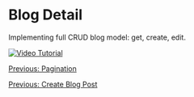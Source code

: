 # Blog Detail
Implementing full CRUD blog model: get, create, edit.

[![Video Tutorial](https://raw.githubusercontent.com/freenit-framework/frontend-tutorial/step/09/screenshot.png)](https://www.youtube.com/watch?v=0Rxglbt-6iI&list=PLpeJ1COhO5ak9X3UE85mlFZrrIxiPynKy&index=9)

[Previous: Pagination](https://github.com/freenit-framework/frontend-tutorial/tree/step/08)

[Previous: Create Blog Post](https://github.com/freenit-framework/frontend-tutorial/tree/step/10)
